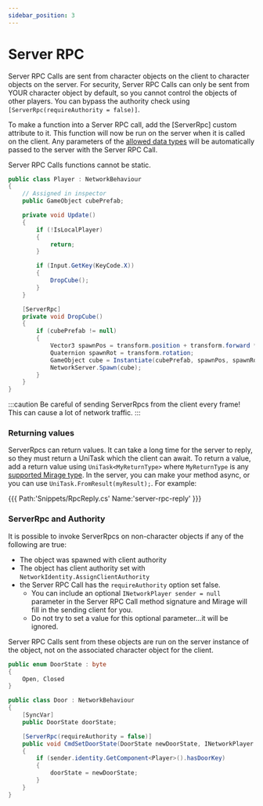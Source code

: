 ```yaml
---
sidebar_position: 3
---
```

# Server RPC

Server RPC Calls are sent from character objects on the client to character objects on the server. For security, Server RPC Calls can only be sent from YOUR character object by default, so you cannot control the objects of other players. You can bypass the authority check using `[ServerRpc(requireAuthority = false)]`.

To make a function into a Server RPC call, add the [ServerRpc] custom attribute to it. This function will now be run on the server when it is called on the client. Any parameters of the [allowed data types](/docs/guides/serialization/data-types) will be automatically passed to the server with the Server RPC Call.

Server RPC Calls functions cannot be static. 

``` cs
public class Player : NetworkBehaviour
{
    // Assigned in inspector
    public GameObject cubePrefab;

    private void Update()
    {
        if (!IsLocalPlayer) 
        {
            return;
        }

        if (Input.GetKey(KeyCode.X))
        {
            DropCube();
        }
    }

    [ServerRpc]
    private void DropCube()
    {
        if (cubePrefab != null)
        {
            Vector3 spawnPos = transform.position + transform.forward * 2;
            Quaternion spawnRot = transform.rotation;
            GameObject cube = Instantiate(cubePrefab, spawnPos, spawnRot);
            NetworkServer.Spawn(cube);
        }
    }
}
```

:::caution
Be careful of sending ServerRpcs from the client every frame! This can cause a lot of network traffic.
:::

### Returning values

ServerRpcs can return values. It can take a long time for the server to reply, so they must return a UniTask which the client can await.
To return a value, add a return value using `UniTask<MyReturnType>` where `MyReturnType` is any [supported Mirage type](/docs/guides/serialization/data-types). In the server, you can make your method async,  or you can use `UniTask.FromResult(myResult);`. For example:

{{{ Path:'Snippets/RpcReply.cs' Name:'server-rpc-reply' }}}

### ServerRpc and Authority

It is possible to invoke ServerRpcs on non-character objects if any of the following are true:

- The object was spawned with client authority
- The object has client authority set with `NetworkIdentity.AssignClientAuthority`
- the Server RPC Call has the `requireAuthority` option set false.  
    - You can include an optional `INetworkPlayer sender = null` parameter in the Server RPC Call method signature and Mirage will fill in the sending client for you.
    - Do not try to set a value for this optional parameter...it will be ignored.

Server RPC Calls sent from these objects are run on the server instance of the object, not on the associated character object for the client.

```cs
public enum DoorState : byte
{
    Open, Closed
}

public class Door : NetworkBehaviour
{
    [SyncVar]
    public DoorState doorState;

    [ServerRpc(requireAuthority = false)]
    public void CmdSetDoorState(DoorState newDoorState, INetworkPlayer sender = null)
    {
        if (sender.identity.GetComponent<Player>().hasDoorKey)
        {
            doorState = newDoorState;
        }
    }
}
```
